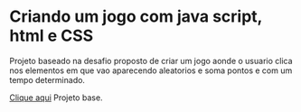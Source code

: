 # Criando um jogo com java script, html e CSS

Projeto baseado na desafio proposto de criar um jogo aonde o usuario clica nos elementos em que vao aparecendo aleatorios e soma pontos e com um tempo determinado. 

[Clique aqui](https://github.com/digitalinnovationone/jsgame-detona-ralph) Projeto base.


